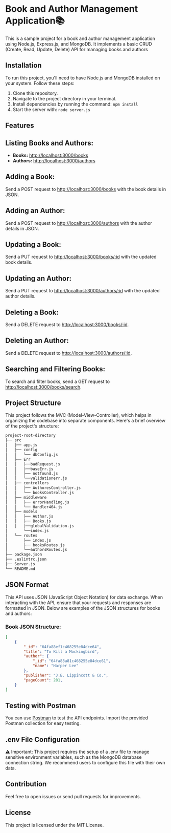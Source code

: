 # Book and Author Management Application📚

This is a sample project for a book and author management application using Node.js, Express.js, and MongoDB. It implements a basic CRUD (Create, Read, Update, Delete) API for managing books and authors

## Installation

To run this project, you'll need to have Node.js and MongoDB installed on your system. Follow these steps:

1. Clone this repository.
2. Navigate to the project directory in your terminal.
3. Install dependencies by running the command: `npm install`
4. Start the server with: `node server.js`
## Features

## Listing Books and Authors:

- **Books:** [http://localhost:3000/books](http://localhost:3000/books)
- **Authors:** [http://localhost:3000/authors](http://localhost:3000/authors)

## Adding a Book:

Send a POST request to [http://localhost:3000/books](http://localhost:3000/books) with the book details in JSON.

## Adding an Author:

Send a POST request to [http://localhost:3000/authors](http://localhost:3000/authors) with the author details in JSON.

## Updating a Book:

Send a PUT request to [http://localhost:3000/books/:id](http://localhost:3000/books/:id) with the updated book details.

## Updating an Author:

Send a PUT request to [http://localhost:3000/authors/:id](http://localhost:3000/authors/:id) with the updated author details.

## Deleting a Book:

Send a DELETE request to [http://localhost:3000/books/:id](http://localhost:3000/books/:id).

## Deleting an Author:

Send a DELETE request to [http://localhost:3000/authors/:id](http://localhost:3000/authors/:id).

## Searching and Filtering Books:

To search and filter books, send a GET request to [http://localhost:3000/books/search](http://localhost:3000/books/search).

## Project Structure
This project follows the MVC (Model-View-Controller), which helps in organizing the codebase into separate components. Here's a brief overview of the project's structure:

```bash
project-root-directory
├── src
│   ├── app.js
│   ├── config 
│   │   └── dbConfig.js
│   ├── Err
│   │   ├──badRequest.js
│   │   ├──baseErr.js
│   │   ├── notfound.js
│   │   └──validationerr.js
│   ├── controllers
│   │   ├── AuthoresController.js
│   │   └── booksController.js
│   ├── middleware
│   │   ├── errorHandling.js
│   │   └── Handler404.js
│   ├── models
│   │   ├── Author.js
│   │   ├── Books.js
│   │   ├──globalValidation.js
│       └──index.js
│   └── routes
│       ├── index.js
│       ├── booksRoutes.js
│       └──authorsRoutes.js
├── package.json
├── .eslintrc.json
├── Server.js
└── README.md
```

## JSON Format

This API uses JSON (JavaScript Object Notation) for data exchange. When interacting with the API, ensure that your requests and responses are formatted in JSON. Below are examples of the JSON structures for books and authors:

### Book JSON Structure:

```json
[
    {
        "_id": "64fa88ef1c468255e84dce64",
        "title": "To Kill a Mockingbird",
        "author": {
            "_id": "64fa88a81c468255e84dce61",
            "name": "Harper Lee"
        },
        "publisher": "J.B. Lippincott & Co.",
        "pageCount": 281,
    }
]
```

## Testing with Postman

You can use [Postman](https://www.postman.com/) to test the API endpoints. Import the provided Postman collection for easy testing.

## .env File Configuration
⚠️ Important: This project requires the setup of a .env file to manage sensitive environment variables, such as the MongoDB database connection string. We recommend users to configure this file with their own data.

## Contribution

Feel free to open issues or send pull requests for improvements.

## License

This project is licensed under the MIT License.
